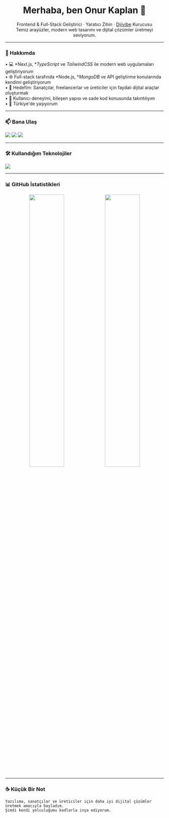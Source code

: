 <h1 align="center">Merhaba, ben Onur Kaplan 👋</h1>
<p align="center">
  Frontend & Full-Stack Geliştirici · Yaratıcı Zihin · <a href="https://instagram.com/dijivibecreative">Dijivibe</a> Kurucusu<br/>
  Temiz arayüzler, modern web tasarımı ve dijital çözümler üretmeyi seviyorum.
</p>

---

### 🧠 Hakkımda

•⁠  ⁠💻 *Next.js, **TypeScript* ve *TailwindCSS* ile modern web uygulamaları geliştiriyorum  
•⁠  ⁠⚙️ Full-stack tarafında *Node.js, **MongoDB* ve API geliştirme konularında kendimi geliştiriyorum  
•⁠  ⁠🎯 Hedefim: Sanatçılar, freelancerlar ve üreticiler için faydalı dijital araçlar oluşturmak  
•⁠  ⁠🧩 Kullanıcı deneyimi, bileşen yapısı ve sade kod konusunda takıntılıyım  
•⁠  ⁠📍 Türkiye'de yaşıyorum

---

### 📫 Bana Ulaş

<p>
  <a href="mailto:kaplannonur01@gmail.com"><img src="https://img.shields.io/badge/Email-kaplannonur01@gmail.com-blue?style=flat&logo=gmail" /></a>
  <a href="https://instagram.com/kaplann_onur"><img src="https://img.shields.io/badge/Instagram-@kaplann_onur-E4405F?style=flat&logo=instagram&logoColor=white" /></a>
  <a href="https://instagram.com/dijivibecreative"><img src="https://img.shields.io/badge/Dijivibe-Instagram-833AB4?style=flat&logo=instagram&logoColor=white" /></a>
</p>

---

### 🛠️ Kullandığım Teknolojiler

<p>
  <img src="https://skillicons.dev/icons?i=html,css,js,ts,react,nextjs,nodejs,mongodb,tailwind,vscode,github" />
</p>

---

### 📊 GitHub İstatistikleri

<p align="center">
  <img src="https://github-readme-stats.vercel.app/api?username=kaplannonur&show_icons=true&theme=radical" width="47%" />
  <img src="https://github-readme-streak-stats.herokuapp.com/?user=kaplannonur&theme=radical" width="47%"/>
</p>

---

### ☕ Küçük Bir Not

	⁠Yazılıma, sanatçılar ve üreticiler için daha iyi dijital çözümler üretmek amacıyla başladım.  
	⁠Şimdi kendi yolculuğumu kodlarla inşa ediyorum.
